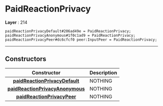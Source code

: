 # PaidReactionPrivacy

**Layer** : 214

```tl
paidReactionPrivacyDefault#206ad49e = PaidReactionPrivacy;
paidReactionPrivacyAnonymous#1f0c1ad9 = PaidReactionPrivacy;
paidReactionPrivacyPeer#dc6cfcf0 peer:InputPeer = PaidReactionPrivacy;
```

---

## Constructors

| Constructor | Description |
| :---: | :--- |
| [**paidReactionPrivacyDefault**](constructor/paidReactionPrivacyDefault) | NOTHING |
| [**paidReactionPrivacyAnonymous**](constructor/paidReactionPrivacyAnonymous) | NOTHING |
| [**paidReactionPrivacyPeer**](constructor/paidReactionPrivacyPeer) | NOTHING |